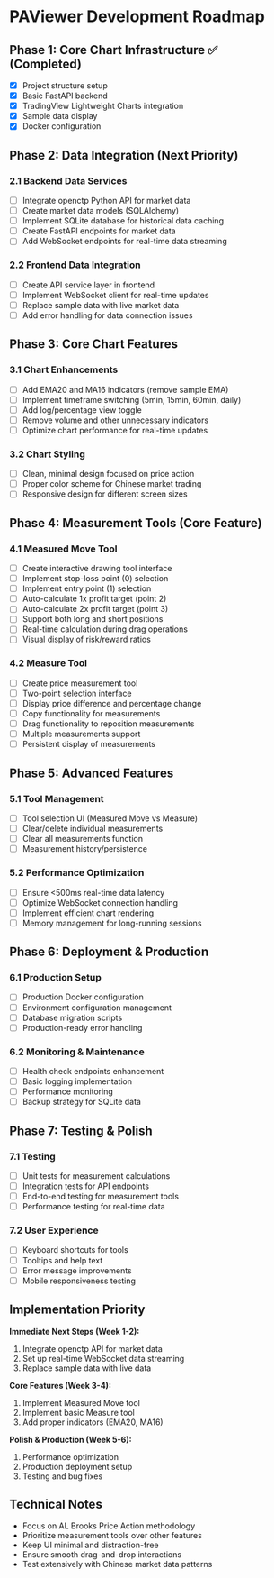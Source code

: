 # PAViewer Development Roadmap

## Phase 1: Core Chart Infrastructure ✅ (Completed)
- [x] Project structure setup
- [x] Basic FastAPI backend
- [x] TradingView Lightweight Charts integration
- [x] Sample data display
- [x] Docker configuration

## Phase 2: Data Integration (Next Priority)

### 2.1 Backend Data Services
- [ ] Integrate openctp Python API for market data
- [ ] Create market data models (SQLAlchemy)
- [ ] Implement SQLite database for historical data caching
- [ ] Create FastAPI endpoints for market data
- [ ] Add WebSocket endpoints for real-time data streaming

### 2.2 Frontend Data Integration
- [ ] Create API service layer in frontend
- [ ] Implement WebSocket client for real-time updates
- [ ] Replace sample data with live market data
- [ ] Add error handling for data connection issues

## Phase 3: Core Chart Features

### 3.1 Chart Enhancements
- [ ] Add EMA20 and MA16 indicators (remove sample EMA)
- [ ] Implement timeframe switching (5min, 15min, 60min, daily)
- [ ] Add log/percentage view toggle
- [ ] Remove volume and other unnecessary indicators
- [ ] Optimize chart performance for real-time updates

### 3.2 Chart Styling
- [ ] Clean, minimal design focused on price action
- [ ] Proper color scheme for Chinese market trading
- [ ] Responsive design for different screen sizes

## Phase 4: Measurement Tools (Core Feature)

### 4.1 Measured Move Tool
- [ ] Create interactive drawing tool interface
- [ ] Implement stop-loss point (0) selection
- [ ] Implement entry point (1) selection
- [ ] Auto-calculate 1x profit target (point 2)
- [ ] Auto-calculate 2x profit target (point 3)
- [ ] Support both long and short positions
- [ ] Real-time calculation during drag operations
- [ ] Visual display of risk/reward ratios

### 4.2 Measure Tool
- [ ] Create price measurement tool
- [ ] Two-point selection interface
- [ ] Display price difference and percentage change
- [ ] Copy functionality for measurements
- [ ] Drag functionality to reposition measurements
- [ ] Multiple measurements support
- [ ] Persistent display of measurements

## Phase 5: Advanced Features

### 5.1 Tool Management
- [ ] Tool selection UI (Measured Move vs Measure)
- [ ] Clear/delete individual measurements
- [ ] Clear all measurements function
- [ ] Measurement history/persistence

### 5.2 Performance Optimization
- [ ] Ensure <500ms real-time data latency
- [ ] Optimize WebSocket connection handling
- [ ] Implement efficient chart rendering
- [ ] Memory management for long-running sessions

## Phase 6: Deployment & Production

### 6.1 Production Setup
- [ ] Production Docker configuration
- [ ] Environment configuration management
- [ ] Database migration scripts
- [ ] Production-ready error handling

### 6.2 Monitoring & Maintenance
- [ ] Health check endpoints enhancement
- [ ] Basic logging implementation
- [ ] Performance monitoring
- [ ] Backup strategy for SQLite data

## Phase 7: Testing & Polish

### 7.1 Testing
- [ ] Unit tests for measurement calculations
- [ ] Integration tests for API endpoints
- [ ] End-to-end testing for measurement tools
- [ ] Performance testing for real-time data

### 7.2 User Experience
- [ ] Keyboard shortcuts for tools
- [ ] Tooltips and help text
- [ ] Error message improvements
- [ ] Mobile responsiveness testing

## Implementation Priority

**Immediate Next Steps (Week 1-2):**
1. Integrate openctp API for market data
2. Set up real-time WebSocket data streaming
3. Replace sample data with live data

**Core Features (Week 3-4):**
1. Implement Measured Move tool
2. Implement basic Measure tool
3. Add proper indicators (EMA20, MA16)

**Polish & Production (Week 5-6):**
1. Performance optimization
2. Production deployment setup
3. Testing and bug fixes

## Technical Notes

- Focus on AL Brooks Price Action methodology
- Prioritize measurement tools over other features
- Keep UI minimal and distraction-free
- Ensure smooth drag-and-drop interactions
- Test extensively with Chinese market data patterns